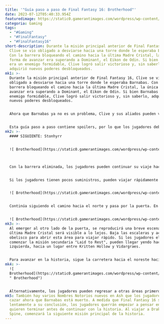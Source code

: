 ```yaml
---
title: '"Guía paso a paso de Final Fantasy 16: Brotherhood"'
date: 2023-07-12T05:40:33.954Z
featuredimage: https://static0.gamerantimages.com/wordpress/wp-content/uploads/2023/07/final-fantasy-16-brotherhood1.jpg?q=50&fit=contain&w=1140&h=&dpr=1.5
categoria: Gaming
tags:
  - "#Gaming"
  - "#FinalFantasy"
  - "#FinalFantasy16"
short-description: Durante la misión principal anterior de Final Fantasy 16,
  Clive se vio obligado a desviarse hacia una torre donde le esperaba Barnabas.
  Con la barrera bloqueando el camino hacia la última Madre Cristal, la única
  forma de avanzar era superando a Dominant, el Eikon de Odin. Si bien Barnabas
  era un enemigo formidable, Clive logró salir victorioso y, sin saberlo,
  adquirió nuevos poderes desbloqueados.
mk1: >-
  Durante la misión principal anterior de Final Fantasy 16, Clive se vio
  obligado a desviarse hacia una torre donde le esperaba Barnabas. Con la
  barrera bloqueando el camino hacia la última Madre Cristal, la única forma de
  avanzar era superando a Dominant, el Eikon de Odin. Si bien Barnabas era un
  enemigo formidable, Clive logró salir victorioso y, sin saberlo, adquirió
  nuevos poderes desbloqueados.


  Ahora que Barnabas ya no es un problema, Clive y sus aliados pueden volver su atención hacia la Madre Cristal final. Sin embargo, aún hay una buena distancia entre ellos y su objetivo. Mientras Gav se marcha para poner a salvo a un sobreviviente, Clive y Joshua continúan su viaje. Esto es lo que los jugadores de Final Fantasy 16 pueden esperar cuando comienzan la misión principal "Brotherhood".


  Esta guía paso a paso contiene spoilers, por lo que los jugadores deben proceder con precaución.
mk2: >-
  #### SIGUIENTE: Stonhyrr


  ![ Brotherhood](https://static0.gamerantimages.com/wordpress/wp-content/uploads/2023/07/final-fantasy-16-brotherhood2.jpg?q=50&fit=crop&w=1500&dpr=1.5 " Brotherhood")



  Con la barrera eliminada, los jugadores pueden continuar su viaje hacia Stonhyrr. Dirígete hacia el norte hacia las Minas de las Madres. Para salir de la ciudad, acércate a la puerta y presiona "R2" para quitar el tablón. En el camino, los jugadores encontrarán una misión secundaria llamada "Laid to Rest". Esta misión recompensa con 1.200 Gil y 30 Renown. Si bien es completamente opcional, se encuentra en un área por la que los jugadores pasarán de todos modos.


  Si los jugadores tienen pocos suministros, pueden viajar rápidamente de regreso al Escondite si es necesario


  ![ Brotherhood](https://static0.gamerantimages.com/wordpress/wp-content/uploads/2023/07/final-fantasy-16-brotherhood3.jpg?q=50&fit=crop&w=1500&dpr=1.5 " Brotherhood")


  Continúa siguiendo el camino hacia el norte y pasa por la puerta. En la siguiente área, los jugadores de Final Fantasy 16 tendrán que lidiar con varios grupos grandes de enemigos que aparecen uno tras otro. Eventualmente, los jugadores tendrán que enfrentarse a un gran grupo de orcos. Una vez que todos los enemigos estén muertos, los jugadores pueden curarse si es necesario y pasar por la puerta para continuar el viaje hacia Stonhyrr. Dentro de la puerta, hay un cofre a la derecha.


  ![ Brotherhood](https://static0.gamerantimages.com/wordpress/wp-content/uploads/2023/07/final-fantasy-16-brotherhood4.jpg?q=50&fit=crop&w=1500&dpr=1.5 " Brotherhood")
mk3: >-
  Al emerger al otro lado de la puerta, se reproducirá una breve escena y la
  última Madre Cristal será visible a lo lejos. Baja las escaleras y acércate al
  obelisco para abrir esta área para viajar rápido. Si los jugadores eligieron
  comenzar la misión secundaria "Laid to Rest", pueden llegar yendo hacia la
  izquierda, hacia un lugar entre Kritten Hollow y Vidargraes.


  Para avanzar en la historia, sigue la carretera hacia el noreste hacia Stonhyrr. Hay muchos enemigos en esta área, así que los jugadores deben prepararse en consecuencia. Acércate al obelisco para desbloquear los viajes rápidos y desencadenar una escena. Después de que termine la escena, el mapa se abrirá y los jugadores podrán viajar a Drake's Spine.
mk4: >-
  ![
  Brotherhood](https://static0.gamerantimages.com/wordpress/wp-content/uploads/2023/07/final-fantasy-16-brotherhood5.jpg?q=50&fit=crop&w=1500&dpr=1.5
  " Brotherhood")


  Alternativamente, los jugadores pueden regresar a otras áreas primero y completar algunas misiones secundarias si lo desean. Blackthorne puede fabricar Everdark, que es una espada decente si los jugadores aún no tienen Ragnarok o Gotterdammerung. Charon ofrece un nuevo consumible llamado Last Elixir. Este poderoso consumible puede costar 20.000 Gil, pero restaura automáticamente a los jugadores a salud completa si caen en batalla. No solo eso, sino que también proporciona un impulso al poder de ataque y defensa durante un minuto.
mk5: También hay varios Nombres Notorios nuevos en Ash que los jugadores pueden
  cazar ahora que Barnabas está muerto. A medida que Final Fantasy 16 se acerca
  lentamente a su conclusión, los jugadores querrán empezar a pensar en qué
  quieren terminar antes de continuar con la historia. Al viajar a Drake's
  Spine, comenzará la siguiente misión principal de la historia.
---
```

